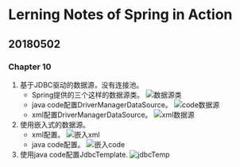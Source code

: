 # Lerning Notes of Spring in Action

## 20180502
### Chapter 10
1. 基于JDBC驱动的数据源，没有连接池。
    - Spring提供的三个这样的数据源类。
    ![数据源类](https://ws1.sinaimg.cn/large/e2989da6ly1fqx4pgsltfj211k0agdit.jpg)
    - java code配置DriverManagerDataSource。
    ![code数据源](https://ws1.sinaimg.cn/large/e2989da6ly1fqx4qnvv03j20iz065mxw.jpg)
    - xml配置DriverManagerDataSource。
    ![xml数据源](https://ws1.sinaimg.cn/large/e2989da6ly1fqx4rkxifxj20la047dgf.jpg)
2. 使用嵌入式的数据源。
    - xml配置。
    ![嵌入xml](https://ws1.sinaimg.cn/large/e2989da6ly1fqx4x3c02qj20od0bhgod.jpg)
    - java code配置。
    ![嵌入code](https://ws1.sinaimg.cn/large/e2989da6ly1fqx4xwl4u2j20dh05ejry.jpg)
3. 使用java code配置JdbcTemplate.
![jdbcTemp](https://ws1.sinaimg.cn/large/e2989da6ly1fqx5c52rkjj20hu02zmxb.jpg)











